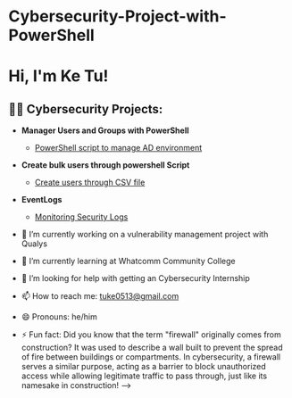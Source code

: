 # Cybersecurity-Project-with-PowerShell
<h1>Hi, I'm Ke Tu! </h1>

<h2>👨‍💻 Cybersecurity Projects:</h2>

- <b>Manager Users and Groups with PowerShell</b>
  - [PowerShell script to manage AD environment](https://github.com/TayLuo/Cybersecurity-Project-with-PowerShell/blob/main/Create%20ADUsers.txt)
- <b>Create bulk users through powershell Script</b>
  - [Create users through CSV file](https://github.com/TayLuo/Cybersecurity-Project-with-PowerShell/blob/main/CreateADUsersFromCSV.ps1)
 
- <b>EventLogs</b>
  - [Monitoring Security Logs](https://github.com/TayLuo/Cybersecurity-Project-with-PowerShell/blob/main/EventLog%20Monitoring.txt)



- 🔭 I’m currently working on a vulnerability management project with Qualys
- 🌱 I’m currently learning at Whatcomm Community College
- 🤔 I’m looking for help with getting an Cybersecurity Internship
- 📫 How to reach me: tuke0513@gmail.com
- 😄 Pronouns: he/him
- ⚡ Fun fact: Did you know that the term "firewall" originally comes from construction? It was used to describe a wall built to prevent the spread of fire between buildings or compartments. In cybersecurity, a firewall serves a similar purpose, acting as a barrier to block unauthorized access while allowing legitimate traffic to pass through, just like its namesake in construction!
-->
